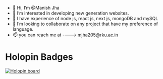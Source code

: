 - 👋 Hi, I’m @Manish Jha
- 👀 I’m interested in developing new generation websites.
- 🌱 I have experience of node js, react js, next js, mongoDB and mySQL 
- 💞️ I’m looking to collaborate on any project that have my preference of language.
- 📫 you can reach me at ----> mjha205@rku.ac.in

# Holopin Badges

[![Holopin board](https://holopin.io/api/user/board?user=manishpjha)](https://holopin.io/@manishpjha)

<!---
ManishPJha/ManishPJha is a ✨ special ✨ repository because its `README.md` (this file) appears on your GitHub profile.
You can click the Preview link to take a look at your changes.
--->
